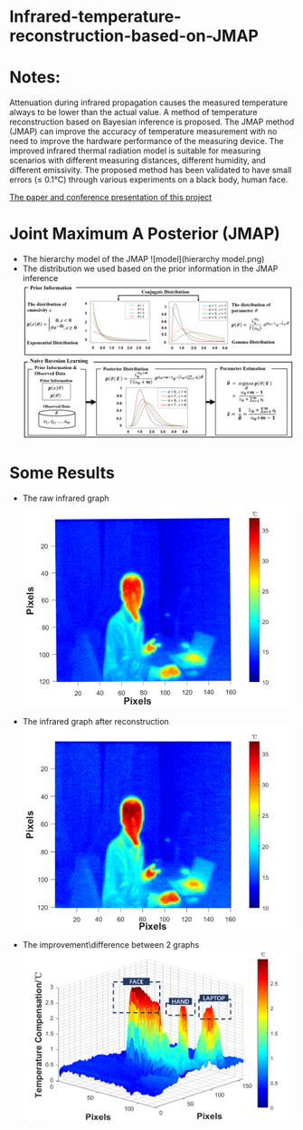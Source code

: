 # Infrared-temperature-reconstruction-based-on-JMAP

# Notes:
Attenuation during infrared propagation causes the measured temperature always to be lower than the actual value.  A method of temperature reconstruction based on Bayesian inference is proposed. The JMAP method (JMAP) can improve the accuracy of temperature measurement with no need to improve the hardware performance of the measuring device. The improved infrared thermal radiation model is suitable for measuring scenarios  with different measuring distances, different humidity, and different emissivity. The proposed method has been validated to have small errors (≤ 0.1℃) through various experiments on a black body, human face.

[The paper and conference presentation of this project](https://www.spiedigitallibrary.org/conference-proceedings-of-spie/11559/2574940/High-precision-thermography-based-on-JMAP-inference-for-human-face/10.1117/12.2574940.short?SSO=1)



# Joint Maximum A Posterior (JMAP)
- The hierarchy model of the JMAP
![model](hierarchy model.png)
- The distribution we used based on the prior information in the JMAP inference
![process](process.png)

# Some Results
- The raw infrared graph
![raw](Raw.png)

- The infrared graph after reconstruction
![reconstruction](After%20reconstruction.png)

- The improvement\difference between 2 graphs
![diff](DIff.png)

